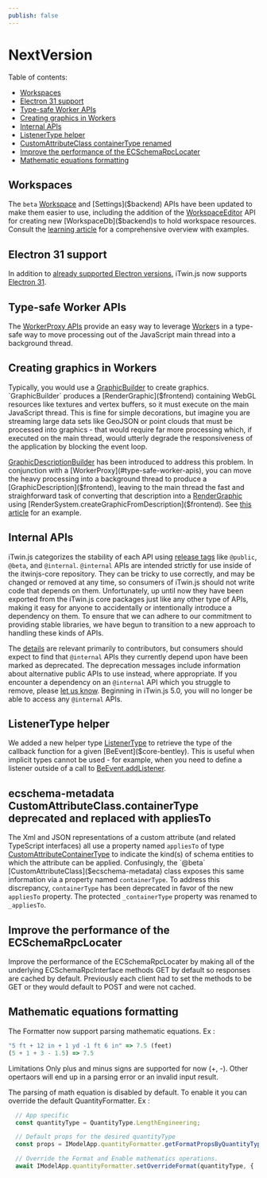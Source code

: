 ```yaml
---
publish: false
---
```


# NextVersion

Table of contents:

- [Workspaces](#workspaces)
- [Electron 31 support](#electron-31-support)
- [Type-safe Worker APIs](#type-safe-worker-apis)
- [Creating graphics in Workers](#creating-graphics-in-workers)
- [Internal APIs](#internal-apis)
- [ListenerType helper](#listenertype-helper)
- [CustomAttributeClass containerType renamed](#customattributeclass-containertype-renamed)
- [Improve the performance of the ECSchemaRpcLocater](#improve-the-performance-of-the-ecschemarpclocater)
- [Mathematic equations formatting](#Mathematic-equations-formatting)

## Workspaces

The `beta` [Workspace]($backend) and [Settings]($backend) APIs have been updated to make them easier to use, including the addition of the [WorkspaceEditor]($backend) API for creating new [WorkspaceDb]($backend)s to hold workspace resources. Consult the [learning article](../learning/backend/Workspace) for a comprehensive overview with examples.

## Electron 31 support

In addition to [already supported Electron versions](../learning/SupportedPlatforms.md#electron), iTwin.js now supports [Electron 31](https://www.electronjs.org/blog/electron-31-0).

## Type-safe Worker APIs

The [WorkerProxy APIs](../learning/frontend/WorkerProxy.md) provide an easy way to leverage [Worker](https://developer.mozilla.org/en-US/docs/Web/API/Worker)s in a type-safe way to move processing out of the JavaScript main thread into a background thread.

## Creating graphics in Workers

Typically, you would use a [GraphicBuilder]($frontend) to create graphics. `GraphicBuilder` produces a [RenderGraphic]($frontend) containing WebGL resources like textures and vertex buffers, so it must execute on the main JavaScript thread. This is fine for simple decorations, but imagine you are streaming large data sets like GeoJSON or point clouds that must be processed into graphics - that would require far more processing which, if executed on the main thread, would utterly degrade the responsiveness of the application by blocking the event loop.

[GraphicDescriptionBuilder]($frontend) has been introduced to address this problem. In conjunction with a [WorkerProxy](#type-safe-worker-apis), you can move the heavy processing into a background thread to produce a [GraphicDescription]($frontend), leaving to the main thread the fast and straighforward task of converting that description into a [RenderGraphic]($frontend) using [RenderSystem.createGraphicFromDescription]($frontend). See [this article](../learning/frontend/WorkerProxy.md) for an example.

## Internal APIs

iTwin.js categorizes the stability of each API using [release tags](../learning/api-support-policies.md#api-categories) like `@public`, `@beta`, and `@internal`. `@internal` APIs are intended strictly for use inside of the itwinjs-core repository. They can be tricky to use correctly, and may be changed or removed at any time, so consumers of iTwin.js should not write code that depends on them. Unfortunately, up until now they have been exported from the iTwin.js core packages just like any other type of APIs, making it easy for anyone to accidentally or intentionally introduce a dependency on them. To ensure that we can adhere to our commitment to providing stable libraries, we have begun to transition to a new approach to handling these kinds of APIs.

The [details](../learning/guidelines/release-tags-guidelines.md) are relevant primarily to contributors, but consumers should expect to find that `@internal` APIs they currently depend upon have been marked as deprecated. The deprecation messages include information about alternative public APIs to use instead, where appropriate. If you encounter a dependency on an `@internal` API which you struggle to remove, please [let us know](https://github.com/orgs/iTwin/discussions). Beginning in iTwin.js 5.0, you will no longer be able to access any `@internal` APIs.

## ListenerType helper

We added a new helper type [ListenerType]($core-bentley) to retrieve the type of the callback function for a given [BeEvent]($core-bentley). This is useful when implicit types cannot be used - for example, when you need to define a listener outside of a call to [BeEvent.addListener]($core-bentley).

## ecschema-metadata CustomAttributeClass.containerType deprecated and replaced with appliesTo

The Xml and JSON representations of a custom attribute (and related TypeScript interfaces) all use a property named `appliesTo` of type [CustomAttributeContainerType]($ecschema-metadata) to indicate the kind(s) of schema entities to which the attribute can be applied. Confusingly, the `@beta` [CustomAttributeClass]($ecschema-metadata) class exposes this same information via a property named `containerType`. To address this discrepancy, `containerType` has been deprecated in favor of the new `appliesTo` property. The protected `_containerType` property was renamed to `_appliesTo`.

## Improve the performance of the ECSchemaRpcLocater

Improve the performance of the ECSchemaRpcLocater by making all of the underlying ECSchemaRpcInterface methods GET by default so responses are cached by default. Previously each client had to set the methods to be GET or they would default to POST and were not cached.

## Mathematic equations formatting

The Formatter now support parsing mathematic equations. Ex :
```Typescript
"5 ft + 12 in + 1 yd -1 ft 6 in" => 7.5 (feet)
(5 + 1 + 3 - 1.5) => 7.5
```

Limitations
Only plus and minus signs are supported for now (+, -).
Other opertaors will end up in a parsing error or an invalid input result.

The parsing of math equation is disabled by default.
To enable it you can override the default QuantityFormatter. Ex :
```Typescript
  // App specific
  const quantityType = QuantityType.LengthEngineering;

  // Default props for the desired quantityType
  const props = IModelApp.quantityFormatter.getFormatPropsByQuantityType(quantityType);

  // Override the Format and Enable mathematics operations.
  await IModelApp.quantityFormatter.setOverrideFormat(quantityType, { ...props, allowMathematicEquations: true });
```

